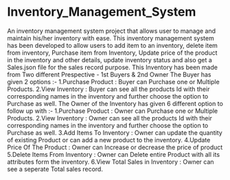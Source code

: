 # Inventory_Management_System
An inventory management system project that allows user to manage and maintain his/her inventory with ease. This inventory management system has been developed to allow users to add item to an inventory, delete item from inventory, Purchase item from Inventory, Update price of the product in the inventory and other details, update inventory status and also get a Sales.json file for the sales record purpose.
This Inventory has been made from Two different Prespective - 1st Buyers & 2nd Owner
The Buyer has given 2 options :- 
1.Purchase Product : Buyer can Purchase one or Multiple Products.
2.View Inventory : Buyer can see all the products Id with their corresponding names in the inventory and further choose the option to Purchase as well.
The Owner of the Inventory has given 6 different option to follow up with :- 
1.Purchase Product : Owner can Purchase one or Multiple Products.
2.View Inventory : Owner can see all the products Id with their corresponding names in the inventory and further choose the option to Purchase as well.
3.Add Items To Inventory : Owner can update the quantity of existing Product or can add a new product to the inventory.
4.Update Price Of The Product : Owner can Increase or decrease the price of product
5.Delete Items From Inventory : Owner can Delete entire Product with all its attributes form the inventory.
6.View Total Sales in Inventory : Owner can see a seperate Total sales record.
